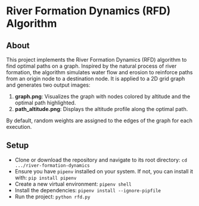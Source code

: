 # River Formation Dynamics (RFD) Algorithm

## About

This project implements the River Formation Dynamics (RFD) algorithm to find optimal paths on a graph. 
Inspired by the natural process of river formation, the algorithm simulates water flow and erosion to reinforce paths 
from an origin node to a destination node. It is applied to a 2D grid graph and generates two output images:

1. **graph.png**: Visualizes the graph with nodes colored by altitude and the optimal path highlighted.
2. **path_altitude.png**: Displays the altitude profile along the optimal path.

By default, random weights are assigned to the edges of the graph for each execution.

## Setup

* Clone or download the repository and navigate to its root directory: `cd .../river-formation-dynamics`
* Ensure you have `pipenv` installed on your system. If not, you can install it with: `pip install pipenv`
* Create a new virtual environment: `pipenv shell`
* Install the dependencies: `pipenv install --ignore-pipfile`
* Run the project: `python rfd.py`
